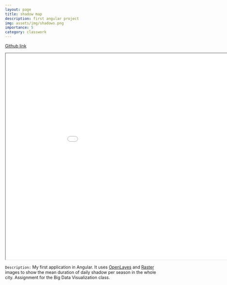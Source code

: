 ```yaml
---
layout: page
title: shadow map
description: first angular project 
img: assets/img/shadows.png
importance: 5
category: classwork
---
```


<a href="https://github.com/CarlaFloricel/Chicago-Shadow-Map" class="btn">Github link</a>
<div class="row">
<iframe
  src="/assets/img/chicago.gif"
style="width:200%; height:680px;"
></iframe>
</div>


`Description:` My first application in Angular. It uses <a href="https://openlayers.org/">OpenLayes</a> and <a href="https://en.wikipedia.org/wiki/Raster_graphics">Raster</a> images to show the mean duration of daily shadow per season in the whole city. Assignment for the Big Data Visualization class. 


